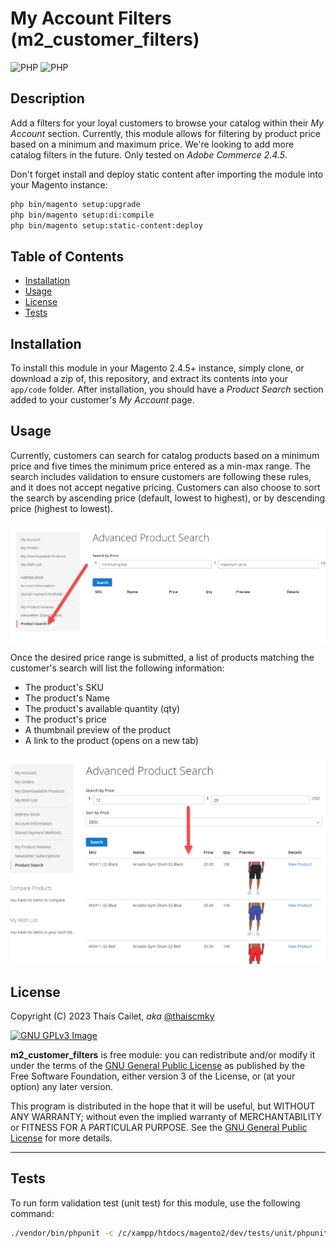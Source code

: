 # My Account Filters (m2_customer_filters)
![PHP](https://img.shields.io/badge/PHP-777BB4?style=for-the-badge&logo=php&logoColor=white)
![PHP](https://img.shields.io/badge/JavaScript-323330?style=for-the-badge&logo=javascript&logoColor=F7DF1E)
## Description
Add a filters for your loyal customers to browse your catalog within their _My Account_ section. 
Currently, this module allows for filtering by product price based on a minimum and maximum price.
We're looking to add more catalog filters in the future. Only tested on _Adobe Commerce 2.4.5_. 

Don't forget install and deploy static content after importing the module into your Magento instance:

```bash
php bin/magento setup:upgrade
php bin/magento setup:di:compile
php bin/magento setup:static-content:deploy
```

## Table of Contents

- [Installation](#installation)
- [Usage](#usage)
- [License](#license)
- [Tests](#tests)

## Installation

To install this module in your Magento 2.4.5+ instance, simply clone, or download a zip of, this repository, and extract its contents into your `app/code` folder. After installation, you should have a _Product Search_ section added to your customer's _My Account_ page.

## Usage

Currently, customers can search for catalog products based on a minimum price and five times the minimum price entered as a min-max range. The search includes validation to ensure customers are following these rules, and it does not accept negative pricing.
Customers can also choose to sort the search by ascending price (default, lowest to highest), or by descending price (highest to lowest).

![alt Product Search section preview](assets/images/product_search_ss.png)

Once the desired price range is submitted, a list of products matching the customer's search will list the following information:

* The product's SKU
* The product's Name
* The product's available quantity (qty)
* The product's price
* A thumbnail preview of the product
* A link to the product (opens on a new tab)

![alt Product Search results preview](assets/images/product_search_results_ss.png)


## License
Copyright (C) 2023  Thaís Cailet, _aka_ [@thaiscmky](https://github.com/thaiscmky)

[![GNU GPLv3 Image](https://www.gnu.org/graphics/gplv3-127x51.png)](http://www.gnu.org/licenses/gpl-3.0.en.html)

**m2_customer_filters** is free module: you can redistribute and/or modify it under the terms of the
[GNU General Public License](https://www.gnu.org/licenses/gpl.html) as
published by the Free Software Foundation, either version 3 of the License, or (at your option) any later version.

This program is distributed in the hope that it will be useful, 
but WITHOUT ANY WARRANTY; without even the implied warranty of MERCHANTABILITY or FITNESS FOR A PARTICULAR PURPOSE. 
See the [GNU General Public License](https://www.gnu.org/licenses/gpl.html) for more details.

---

## Tests

To run form validation test (unit test) for this module, use the following command:

```bash
./vendor/bin/phpunit -c /c/xampp/htdocs/magento2/dev/tests/unit/phpunit.xml.dist app/code/ThaisCmky/CustomerFilters/Test/Unit/ControllerResult.php
```
